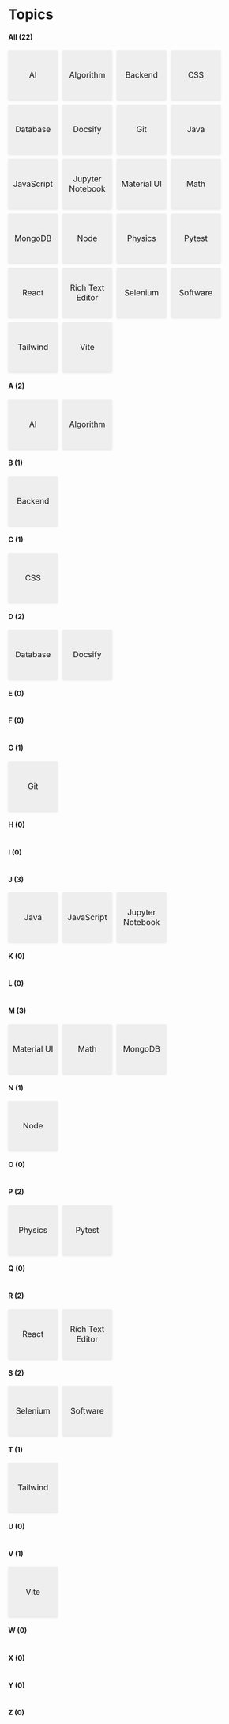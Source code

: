 # Topics


<!-- tabs:start -->

#### **All (22)**

<div style="
  display: flex;
  flex-wrap: wrap;
  gap: 10px;
">
<a href="https://markdown-notes-hpkg.onrender.com/#/topics/AI/" style="
    display: inline-flex;       
    align-items: center;       
    justify-content: center;   
    background: #eee;
    font-size: 16px;
    text-decoration: none;
    text-align: center;
    border-radius: 0;
    width: 100px;
    height: 100px;
    padding: 0;                
    transition: all 0.3s;  
    box-shadow: 0 2px 4px rgba(0,0,0,0.1);
">AI</a>
<a href="https://markdown-notes-hpkg.onrender.com/#/topics/Algorithm/" style="
    display: inline-flex;       
    align-items: center;       
    justify-content: center;   
    background: #eee;
    font-size: 16px;
    text-decoration: none;
    text-align: center;
    border-radius: 0;
    width: 100px;
    height: 100px;
    padding: 0;                
    transition: all 0.3s;  
    box-shadow: 0 2px 4px rgba(0,0,0,0.1);
">Algorithm</a>
<a href="https://markdown-notes-hpkg.onrender.com/#/topics/Backend/" style="
    display: inline-flex;       
    align-items: center;       
    justify-content: center;   
    background: #eee;
    font-size: 16px;
    text-decoration: none;
    text-align: center;
    border-radius: 0;
    width: 100px;
    height: 100px;
    padding: 0;                
    transition: all 0.3s;  
    box-shadow: 0 2px 4px rgba(0,0,0,0.1);
">Backend</a>
<a href="https://markdown-notes-hpkg.onrender.com/#/topics/CSS/" style="
    display: inline-flex;       
    align-items: center;       
    justify-content: center;   
    background: #eee;
    font-size: 16px;
    text-decoration: none;
    text-align: center;
    border-radius: 0;
    width: 100px;
    height: 100px;
    padding: 0;                
    transition: all 0.3s;  
    box-shadow: 0 2px 4px rgba(0,0,0,0.1);
">CSS</a>
<a href="https://markdown-notes-hpkg.onrender.com/#/topics/Database/" style="
    display: inline-flex;       
    align-items: center;       
    justify-content: center;   
    background: #eee;
    font-size: 16px;
    text-decoration: none;
    text-align: center;
    border-radius: 0;
    width: 100px;
    height: 100px;
    padding: 0;                
    transition: all 0.3s;  
    box-shadow: 0 2px 4px rgba(0,0,0,0.1);
">Database</a>
<a href="https://markdown-notes-hpkg.onrender.com/#/topics/Docsify/" style="
    display: inline-flex;       
    align-items: center;       
    justify-content: center;   
    background: #eee;
    font-size: 16px;
    text-decoration: none;
    text-align: center;
    border-radius: 0;
    width: 100px;
    height: 100px;
    padding: 0;                
    transition: all 0.3s;  
    box-shadow: 0 2px 4px rgba(0,0,0,0.1);
">Docsify</a>
<a href="https://markdown-notes-hpkg.onrender.com/#/topics/Git/" style="
    display: inline-flex;       
    align-items: center;       
    justify-content: center;   
    background: #eee;
    font-size: 16px;
    text-decoration: none;
    text-align: center;
    border-radius: 0;
    width: 100px;
    height: 100px;
    padding: 0;                
    transition: all 0.3s;  
    box-shadow: 0 2px 4px rgba(0,0,0,0.1);
">Git</a>
<a href="https://markdown-notes-hpkg.onrender.com/#/topics/Java/" style="
    display: inline-flex;       
    align-items: center;       
    justify-content: center;   
    background: #eee;
    font-size: 16px;
    text-decoration: none;
    text-align: center;
    border-radius: 0;
    width: 100px;
    height: 100px;
    padding: 0;                
    transition: all 0.3s;  
    box-shadow: 0 2px 4px rgba(0,0,0,0.1);
">Java</a>
<a href="https://markdown-notes-hpkg.onrender.com/#/topics/JavaScript/" style="
    display: inline-flex;       
    align-items: center;       
    justify-content: center;   
    background: #eee;
    font-size: 16px;
    text-decoration: none;
    text-align: center;
    border-radius: 0;
    width: 100px;
    height: 100px;
    padding: 0;                
    transition: all 0.3s;  
    box-shadow: 0 2px 4px rgba(0,0,0,0.1);
">JavaScript</a>
<a href="https://markdown-notes-hpkg.onrender.com/#/topics/Jupyter Notebook/" style="
    display: inline-flex;       
    align-items: center;       
    justify-content: center;   
    background: #eee;
    font-size: 16px;
    text-decoration: none;
    text-align: center;
    border-radius: 0;
    width: 100px;
    height: 100px;
    padding: 0;                
    transition: all 0.3s;  
    box-shadow: 0 2px 4px rgba(0,0,0,0.1);
">Jupyter Notebook</a>
<a href="https://markdown-notes-hpkg.onrender.com/#/topics/Material UI/" style="
    display: inline-flex;       
    align-items: center;       
    justify-content: center;   
    background: #eee;
    font-size: 16px;
    text-decoration: none;
    text-align: center;
    border-radius: 0;
    width: 100px;
    height: 100px;
    padding: 0;                
    transition: all 0.3s;  
    box-shadow: 0 2px 4px rgba(0,0,0,0.1);
">Material UI</a>
<a href="https://markdown-notes-hpkg.onrender.com/#/topics/Math/" style="
    display: inline-flex;       
    align-items: center;       
    justify-content: center;   
    background: #eee;
    font-size: 16px;
    text-decoration: none;
    text-align: center;
    border-radius: 0;
    width: 100px;
    height: 100px;
    padding: 0;                
    transition: all 0.3s;  
    box-shadow: 0 2px 4px rgba(0,0,0,0.1);
">Math</a>
<a href="https://markdown-notes-hpkg.onrender.com/#/topics/MongoDB/" style="
    display: inline-flex;       
    align-items: center;       
    justify-content: center;   
    background: #eee;
    font-size: 16px;
    text-decoration: none;
    text-align: center;
    border-radius: 0;
    width: 100px;
    height: 100px;
    padding: 0;                
    transition: all 0.3s;  
    box-shadow: 0 2px 4px rgba(0,0,0,0.1);
">MongoDB</a>
<a href="https://markdown-notes-hpkg.onrender.com/#/topics/Node/" style="
    display: inline-flex;       
    align-items: center;       
    justify-content: center;   
    background: #eee;
    font-size: 16px;
    text-decoration: none;
    text-align: center;
    border-radius: 0;
    width: 100px;
    height: 100px;
    padding: 0;                
    transition: all 0.3s;  
    box-shadow: 0 2px 4px rgba(0,0,0,0.1);
">Node</a>
<a href="https://markdown-notes-hpkg.onrender.com/#/topics/Physics/" style="
    display: inline-flex;       
    align-items: center;       
    justify-content: center;   
    background: #eee;
    font-size: 16px;
    text-decoration: none;
    text-align: center;
    border-radius: 0;
    width: 100px;
    height: 100px;
    padding: 0;                
    transition: all 0.3s;  
    box-shadow: 0 2px 4px rgba(0,0,0,0.1);
">Physics</a>
<a href="https://markdown-notes-hpkg.onrender.com/#/topics/Pytest/" style="
    display: inline-flex;       
    align-items: center;       
    justify-content: center;   
    background: #eee;
    font-size: 16px;
    text-decoration: none;
    text-align: center;
    border-radius: 0;
    width: 100px;
    height: 100px;
    padding: 0;                
    transition: all 0.3s;  
    box-shadow: 0 2px 4px rgba(0,0,0,0.1);
">Pytest</a>
<a href="https://markdown-notes-hpkg.onrender.com/#/topics/React/" style="
    display: inline-flex;       
    align-items: center;       
    justify-content: center;   
    background: #eee;
    font-size: 16px;
    text-decoration: none;
    text-align: center;
    border-radius: 0;
    width: 100px;
    height: 100px;
    padding: 0;                
    transition: all 0.3s;  
    box-shadow: 0 2px 4px rgba(0,0,0,0.1);
">React</a>
<a href="https://markdown-notes-hpkg.onrender.com/#/topics/Rich Text Editor/" style="
    display: inline-flex;       
    align-items: center;       
    justify-content: center;   
    background: #eee;
    font-size: 16px;
    text-decoration: none;
    text-align: center;
    border-radius: 0;
    width: 100px;
    height: 100px;
    padding: 0;                
    transition: all 0.3s;  
    box-shadow: 0 2px 4px rgba(0,0,0,0.1);
">Rich Text Editor</a>
<a href="https://markdown-notes-hpkg.onrender.com/#/topics/Selenium/" style="
    display: inline-flex;       
    align-items: center;       
    justify-content: center;   
    background: #eee;
    font-size: 16px;
    text-decoration: none;
    text-align: center;
    border-radius: 0;
    width: 100px;
    height: 100px;
    padding: 0;                
    transition: all 0.3s;  
    box-shadow: 0 2px 4px rgba(0,0,0,0.1);
">Selenium</a>
<a href="https://markdown-notes-hpkg.onrender.com/#/topics/Software/" style="
    display: inline-flex;       
    align-items: center;       
    justify-content: center;   
    background: #eee;
    font-size: 16px;
    text-decoration: none;
    text-align: center;
    border-radius: 0;
    width: 100px;
    height: 100px;
    padding: 0;                
    transition: all 0.3s;  
    box-shadow: 0 2px 4px rgba(0,0,0,0.1);
">Software</a>
<a href="https://markdown-notes-hpkg.onrender.com/#/topics/Tailwind/" style="
    display: inline-flex;       
    align-items: center;       
    justify-content: center;   
    background: #eee;
    font-size: 16px;
    text-decoration: none;
    text-align: center;
    border-radius: 0;
    width: 100px;
    height: 100px;
    padding: 0;                
    transition: all 0.3s;  
    box-shadow: 0 2px 4px rgba(0,0,0,0.1);
">Tailwind</a>
<a href="https://markdown-notes-hpkg.onrender.com/#/topics/Vite/" style="
    display: inline-flex;       
    align-items: center;       
    justify-content: center;   
    background: #eee;
    font-size: 16px;
    text-decoration: none;
    text-align: center;
    border-radius: 0;
    width: 100px;
    height: 100px;
    padding: 0;                
    transition: all 0.3s;  
    box-shadow: 0 2px 4px rgba(0,0,0,0.1);
">Vite</a>
</div>

#### **A (2)**

<div style="
  display: flex;
  flex-wrap: wrap;
  gap: 10px;
">
<a href="https://markdown-notes-hpkg.onrender.com/#/topics/AI/" style="
    display: inline-flex;       
    align-items: center;       
    justify-content: center;   
    background: #eee;
    font-size: 16px;
    text-decoration: none;
    text-align: center;
    border-radius: 0;
    width: 100px;
    height: 100px;
    padding: 0;                
    transition: all 0.3s;  
    box-shadow: 0 2px 4px rgba(0,0,0,0.1);
">AI</a>
<a href="https://markdown-notes-hpkg.onrender.com/#/topics/Algorithm/" style="
    display: inline-flex;       
    align-items: center;       
    justify-content: center;   
    background: #eee;
    font-size: 16px;
    text-decoration: none;
    text-align: center;
    border-radius: 0;
    width: 100px;
    height: 100px;
    padding: 0;                
    transition: all 0.3s;  
    box-shadow: 0 2px 4px rgba(0,0,0,0.1);
">Algorithm</a>
</div>

#### **B (1)**

<div style="
  display: flex;
  flex-wrap: wrap;
  gap: 10px;
">
<a href="https://markdown-notes-hpkg.onrender.com/#/topics/Backend/" style="
    display: inline-flex;       
    align-items: center;       
    justify-content: center;   
    background: #eee;
    font-size: 16px;
    text-decoration: none;
    text-align: center;
    border-radius: 0;
    width: 100px;
    height: 100px;
    padding: 0;                
    transition: all 0.3s;  
    box-shadow: 0 2px 4px rgba(0,0,0,0.1);
">Backend</a>
</div>

#### **C (1)**

<div style="
  display: flex;
  flex-wrap: wrap;
  gap: 10px;
">
<a href="https://markdown-notes-hpkg.onrender.com/#/topics/CSS/" style="
    display: inline-flex;       
    align-items: center;       
    justify-content: center;   
    background: #eee;
    font-size: 16px;
    text-decoration: none;
    text-align: center;
    border-radius: 0;
    width: 100px;
    height: 100px;
    padding: 0;                
    transition: all 0.3s;  
    box-shadow: 0 2px 4px rgba(0,0,0,0.1);
">CSS</a>
</div>

#### **D (2)**

<div style="
  display: flex;
  flex-wrap: wrap;
  gap: 10px;
">
<a href="https://markdown-notes-hpkg.onrender.com/#/topics/Database/" style="
    display: inline-flex;       
    align-items: center;       
    justify-content: center;   
    background: #eee;
    font-size: 16px;
    text-decoration: none;
    text-align: center;
    border-radius: 0;
    width: 100px;
    height: 100px;
    padding: 0;                
    transition: all 0.3s;  
    box-shadow: 0 2px 4px rgba(0,0,0,0.1);
">Database</a>
<a href="https://markdown-notes-hpkg.onrender.com/#/topics/Docsify/" style="
    display: inline-flex;       
    align-items: center;       
    justify-content: center;   
    background: #eee;
    font-size: 16px;
    text-decoration: none;
    text-align: center;
    border-radius: 0;
    width: 100px;
    height: 100px;
    padding: 0;                
    transition: all 0.3s;  
    box-shadow: 0 2px 4px rgba(0,0,0,0.1);
">Docsify</a>
</div>

#### **E (0)**

<div style="
  display: flex;
  flex-wrap: wrap;
  gap: 10px;
">
</div>

#### **F (0)**

<div style="
  display: flex;
  flex-wrap: wrap;
  gap: 10px;
">
</div>

#### **G (1)**

<div style="
  display: flex;
  flex-wrap: wrap;
  gap: 10px;
">
<a href="https://markdown-notes-hpkg.onrender.com/#/topics/Git/" style="
    display: inline-flex;       
    align-items: center;       
    justify-content: center;   
    background: #eee;
    font-size: 16px;
    text-decoration: none;
    text-align: center;
    border-radius: 0;
    width: 100px;
    height: 100px;
    padding: 0;                
    transition: all 0.3s;  
    box-shadow: 0 2px 4px rgba(0,0,0,0.1);
">Git</a>
</div>

#### **H (0)**

<div style="
  display: flex;
  flex-wrap: wrap;
  gap: 10px;
">
</div>

#### **I (0)**

<div style="
  display: flex;
  flex-wrap: wrap;
  gap: 10px;
">
</div>

#### **J (3)**

<div style="
  display: flex;
  flex-wrap: wrap;
  gap: 10px;
">
<a href="https://markdown-notes-hpkg.onrender.com/#/topics/Java/" style="
    display: inline-flex;       
    align-items: center;       
    justify-content: center;   
    background: #eee;
    font-size: 16px;
    text-decoration: none;
    text-align: center;
    border-radius: 0;
    width: 100px;
    height: 100px;
    padding: 0;                
    transition: all 0.3s;  
    box-shadow: 0 2px 4px rgba(0,0,0,0.1);
">Java</a>
<a href="https://markdown-notes-hpkg.onrender.com/#/topics/JavaScript/" style="
    display: inline-flex;       
    align-items: center;       
    justify-content: center;   
    background: #eee;
    font-size: 16px;
    text-decoration: none;
    text-align: center;
    border-radius: 0;
    width: 100px;
    height: 100px;
    padding: 0;                
    transition: all 0.3s;  
    box-shadow: 0 2px 4px rgba(0,0,0,0.1);
">JavaScript</a>
<a href="https://markdown-notes-hpkg.onrender.com/#/topics/Jupyter Notebook/" style="
    display: inline-flex;       
    align-items: center;       
    justify-content: center;   
    background: #eee;
    font-size: 16px;
    text-decoration: none;
    text-align: center;
    border-radius: 0;
    width: 100px;
    height: 100px;
    padding: 0;                
    transition: all 0.3s;  
    box-shadow: 0 2px 4px rgba(0,0,0,0.1);
">Jupyter Notebook</a>
</div>

#### **K (0)**

<div style="
  display: flex;
  flex-wrap: wrap;
  gap: 10px;
">
</div>

#### **L (0)**

<div style="
  display: flex;
  flex-wrap: wrap;
  gap: 10px;
">
</div>

#### **M (3)**

<div style="
  display: flex;
  flex-wrap: wrap;
  gap: 10px;
">
<a href="https://markdown-notes-hpkg.onrender.com/#/topics/Material UI/" style="
    display: inline-flex;       
    align-items: center;       
    justify-content: center;   
    background: #eee;
    font-size: 16px;
    text-decoration: none;
    text-align: center;
    border-radius: 0;
    width: 100px;
    height: 100px;
    padding: 0;                
    transition: all 0.3s;  
    box-shadow: 0 2px 4px rgba(0,0,0,0.1);
">Material UI</a>
<a href="https://markdown-notes-hpkg.onrender.com/#/topics/Math/" style="
    display: inline-flex;       
    align-items: center;       
    justify-content: center;   
    background: #eee;
    font-size: 16px;
    text-decoration: none;
    text-align: center;
    border-radius: 0;
    width: 100px;
    height: 100px;
    padding: 0;                
    transition: all 0.3s;  
    box-shadow: 0 2px 4px rgba(0,0,0,0.1);
">Math</a>
<a href="https://markdown-notes-hpkg.onrender.com/#/topics/MongoDB/" style="
    display: inline-flex;       
    align-items: center;       
    justify-content: center;   
    background: #eee;
    font-size: 16px;
    text-decoration: none;
    text-align: center;
    border-radius: 0;
    width: 100px;
    height: 100px;
    padding: 0;                
    transition: all 0.3s;  
    box-shadow: 0 2px 4px rgba(0,0,0,0.1);
">MongoDB</a>
</div>

#### **N (1)**

<div style="
  display: flex;
  flex-wrap: wrap;
  gap: 10px;
">
<a href="https://markdown-notes-hpkg.onrender.com/#/topics/Node/" style="
    display: inline-flex;       
    align-items: center;       
    justify-content: center;   
    background: #eee;
    font-size: 16px;
    text-decoration: none;
    text-align: center;
    border-radius: 0;
    width: 100px;
    height: 100px;
    padding: 0;                
    transition: all 0.3s;  
    box-shadow: 0 2px 4px rgba(0,0,0,0.1);
">Node</a>
</div>

#### **O (0)**

<div style="
  display: flex;
  flex-wrap: wrap;
  gap: 10px;
">
</div>

#### **P (2)**

<div style="
  display: flex;
  flex-wrap: wrap;
  gap: 10px;
">
<a href="https://markdown-notes-hpkg.onrender.com/#/topics/Physics/" style="
    display: inline-flex;       
    align-items: center;       
    justify-content: center;   
    background: #eee;
    font-size: 16px;
    text-decoration: none;
    text-align: center;
    border-radius: 0;
    width: 100px;
    height: 100px;
    padding: 0;                
    transition: all 0.3s;  
    box-shadow: 0 2px 4px rgba(0,0,0,0.1);
">Physics</a>
<a href="https://markdown-notes-hpkg.onrender.com/#/topics/Pytest/" style="
    display: inline-flex;       
    align-items: center;       
    justify-content: center;   
    background: #eee;
    font-size: 16px;
    text-decoration: none;
    text-align: center;
    border-radius: 0;
    width: 100px;
    height: 100px;
    padding: 0;                
    transition: all 0.3s;  
    box-shadow: 0 2px 4px rgba(0,0,0,0.1);
">Pytest</a>
</div>

#### **Q (0)**

<div style="
  display: flex;
  flex-wrap: wrap;
  gap: 10px;
">
</div>

#### **R (2)**

<div style="
  display: flex;
  flex-wrap: wrap;
  gap: 10px;
">
<a href="https://markdown-notes-hpkg.onrender.com/#/topics/React/" style="
    display: inline-flex;       
    align-items: center;       
    justify-content: center;   
    background: #eee;
    font-size: 16px;
    text-decoration: none;
    text-align: center;
    border-radius: 0;
    width: 100px;
    height: 100px;
    padding: 0;                
    transition: all 0.3s;  
    box-shadow: 0 2px 4px rgba(0,0,0,0.1);
">React</a>
<a href="https://markdown-notes-hpkg.onrender.com/#/topics/Rich Text Editor/" style="
    display: inline-flex;       
    align-items: center;       
    justify-content: center;   
    background: #eee;
    font-size: 16px;
    text-decoration: none;
    text-align: center;
    border-radius: 0;
    width: 100px;
    height: 100px;
    padding: 0;                
    transition: all 0.3s;  
    box-shadow: 0 2px 4px rgba(0,0,0,0.1);
">Rich Text Editor</a>
</div>

#### **S (2)**

<div style="
  display: flex;
  flex-wrap: wrap;
  gap: 10px;
">
<a href="https://markdown-notes-hpkg.onrender.com/#/topics/Selenium/" style="
    display: inline-flex;       
    align-items: center;       
    justify-content: center;   
    background: #eee;
    font-size: 16px;
    text-decoration: none;
    text-align: center;
    border-radius: 0;
    width: 100px;
    height: 100px;
    padding: 0;                
    transition: all 0.3s;  
    box-shadow: 0 2px 4px rgba(0,0,0,0.1);
">Selenium</a>
<a href="https://markdown-notes-hpkg.onrender.com/#/topics/Software/" style="
    display: inline-flex;       
    align-items: center;       
    justify-content: center;   
    background: #eee;
    font-size: 16px;
    text-decoration: none;
    text-align: center;
    border-radius: 0;
    width: 100px;
    height: 100px;
    padding: 0;                
    transition: all 0.3s;  
    box-shadow: 0 2px 4px rgba(0,0,0,0.1);
">Software</a>
</div>

#### **T (1)**

<div style="
  display: flex;
  flex-wrap: wrap;
  gap: 10px;
">
<a href="https://markdown-notes-hpkg.onrender.com/#/topics/Tailwind/" style="
    display: inline-flex;       
    align-items: center;       
    justify-content: center;   
    background: #eee;
    font-size: 16px;
    text-decoration: none;
    text-align: center;
    border-radius: 0;
    width: 100px;
    height: 100px;
    padding: 0;                
    transition: all 0.3s;  
    box-shadow: 0 2px 4px rgba(0,0,0,0.1);
">Tailwind</a>
</div>

#### **U (0)**

<div style="
  display: flex;
  flex-wrap: wrap;
  gap: 10px;
">
</div>

#### **V (1)**

<div style="
  display: flex;
  flex-wrap: wrap;
  gap: 10px;
">
<a href="https://markdown-notes-hpkg.onrender.com/#/topics/Vite/" style="
    display: inline-flex;       
    align-items: center;       
    justify-content: center;   
    background: #eee;
    font-size: 16px;
    text-decoration: none;
    text-align: center;
    border-radius: 0;
    width: 100px;
    height: 100px;
    padding: 0;                
    transition: all 0.3s;  
    box-shadow: 0 2px 4px rgba(0,0,0,0.1);
">Vite</a>
</div>

#### **W (0)**

<div style="
  display: flex;
  flex-wrap: wrap;
  gap: 10px;
">
</div>

#### **X (0)**

<div style="
  display: flex;
  flex-wrap: wrap;
  gap: 10px;
">
</div>

#### **Y (0)**

<div style="
  display: flex;
  flex-wrap: wrap;
  gap: 10px;
">
</div>

#### **Z (0)**

<div style="
  display: flex;
  flex-wrap: wrap;
  gap: 10px;
">
</div>

<!-- tabs:end -->
